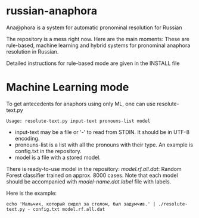 russian-anaphora
================

Ana@phora is a system for automatic pronominal resolution for Russian

The repository is a mess right now. Here are the main moments:
These are rule-based, machine learning and hybrid systems for pronominal anaphora resolution in Russian.

Detailed instructions for rule-based mode are given in the INSTALL file


Machine Learning mode
=====================

To get antecedents for anaphors using only ML, one can use resolute-text.py

```
Usage: resolute-text.py input-text pronouns-list model
```

* input-text may be a file or '-' to read from STDIN. It should be in UTF-8 encoding.
* pronouns-list is a list with all the pronouns with their type. An example is config.txt in the repository.
* model is a file with a stored model.

There is ready-to-use model in the repository: *model.rf.all.dat*: Random Forest classifier trained on approx. 8000 cases.
Note that each model should be accompanied with *model-name.dat.label* file with labels.

Here is the example:
```
echo 'Мальчик, который сидел за столом, был задумчив.' | ./resolute-text.py - config.txt model.rf.all.dat
```
